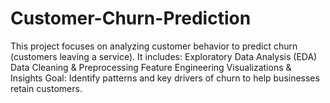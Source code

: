 # Customer-Churn-Prediction
This project focuses on analyzing customer behavior to predict churn (customers leaving a service). It includes:  Exploratory Data Analysis (EDA) Data Cleaning &amp; Preprocessing Feature Engineering Visualizations &amp; Insights Goal: Identify patterns and key drivers of churn to help businesses retain customers.
